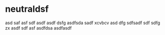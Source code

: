 # neutraldsf
asd
saf
asf
sdf
asdf
asdf
dsfg
asdfsda
sadf
xcvbcv
asd
dfg
sdfsadf
sdf
sdfg
zx
asdf
sdf
asf
asdfdsa
asdfasdf
